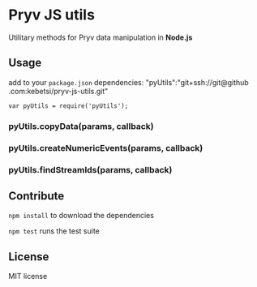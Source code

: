 # Pryv JS utils

Utilitary methods for Pryv data manipulation in **Node.js**

## Usage

add to your `package.json` dependencies: "pyUtils":"git+ssh://git@github
.com:kebetsi/pryv-js-utils.git"  

`var pyUtils = require('pyUtils');`

### pyUtils.copyData(params, callback)

### pyUtils.createNumericEvents(params, callback)

### pyUtils.findStreamIds(params, callback)

## Contribute

`npm install` to download the dependencies

`npm test` runs the test suite

## License

MIT license
